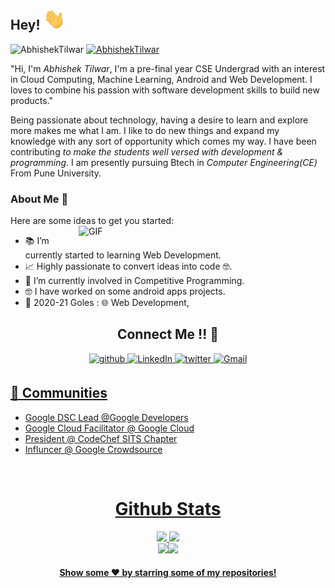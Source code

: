 ## Hey! <img src="https://github.com/ABSphreak/ABSphreak/blob/master/gifs/Hi.gif" width="35px">

<p align="left"> 
	<img src="https://komarev.com/ghpvc/?username=AbhishekTilwar" alt="AbhishekTilwar" /> 
	<a href="https://github.com/AbhishekTilwar?tab=repositories"><img src="https://badges.pufler.dev/repos/AbhishekTilwar" alt="AbhishekTilwar" /> </a>
</p>

"Hi, I'm *Abhishek Tilwar*, I'm a pre-final year CSE Undergrad with an interest in Cloud Computing, Machine Learning, Android and Web Development. I loves to combine his passion with software development skills to build new products."

Being passionate about technology, having a desire to learn and explore more makes me what I am. I like to do new things and expand my knowledge with any sort of opportunity which comes my way. I have been contributing *to make the students well versed with development & programming*.
I am presently pursuing Btech in *Computer Engineering(CE)* From Pune University. 


### About Me 🚀
Here are some ideas to get you started:		
<img align="right" alt="GIF" src="https://miro.medium.com/max/875/1*Urc28sbnORGOW5oyohQ06g.gif" width="395px" />
- 📚 I’m currently started to learning Web Development.
- 📈 Highly passionate to convert ideas into code 🤓.
- 🔭 I’m currently involved in Competitive Programming.
- 🤓 I have worked on some android apps projects.
- 🎯 2020-21 Goles : 🌐 Web Development, 

<h2 align="center">Connect Me !! 🤝</h2> 

<p align="center">
<a href="https://github.com/AbhishekTilwar" target="_blank">
<img src=https://img.shields.io/badge/github-%2324292e.svg?&style=for-the-badge&logo=github&logoColor=white alt=github style="margin-bottom: 5px;" />
</a>
<a href="https://www.linkedin.com/in/abhishek-tilwar/" target="_blank">
<img alt="LinkedIn" src="https://img.shields.io/badge/linkedin%20-%230077B5.svg?&style=for-the-badge&logo=linkedin&logoColor=white"/>
</a>
<a href="https://twitter.com/AbhishekTilwar" target="_blank">
<img src=https://img.shields.io/badge/twitter-%2300acee.svg?&style=for-the-badge&logo=twitter&logoColor=white alt=twitter style="margin-bottom: 5px;" />
</a>
<a href="mailto:abhishektilwar@gmail.com">
<img alt="Gmail" src="https://img.shields.io/badge/Gmail-D14836?style=for-the-badge&logo=gmail&logoColor=white" />
</p> 


## 👯 Communities
* Google DSC Lead @Google Developers
* Google Cloud Facilitator @ Google Cloud
* President @ CodeChef SITS Chapter
* Influncer @ Google Crowdsource

<br>

<h1 align="center">Github Stats</h1>
 <div align="center" >
<img width="45%" src="https://github-readme-stats.vercel.app/api?username=AbhishekTilwar&show_icons=true"> <img width="40%" src="https://github-readme-stats.vercel.app/api/top-langs/?username=AbhishekTilwar&layout=compact">
</div> 
<div align="center">
 <img src="https://github-readme-streak-stats.herokuapp.com/?user=AbhishekTilwar&)"><img src="https://activity-graph.herokuapp.com/graph?username=AbhishekTilwar&bg_color=FFFFFF&color=000000&line=000000&point=00FF00"></div>




<p align="center">
<h4 align="center">Show some ❤️ by starring some of my <a href="https://github.com/AbhishekTilwar?tab=repositories"> repositories!</a></h4>
</p>
